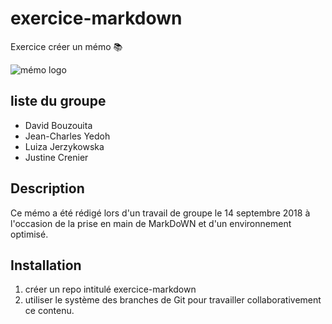 # exercice-markdown

Exercice créer un mémo  :books:

![mémo logo](https://www.fil.ion.ucl.ac.uk/memo/images/Memo_logo_lg.png)

## liste du groupe

- David Bouzouita 
- Jean-Charles Yedoh
- Luiza Jerzykowska
- Justine Crenier

## Description

Ce  mémo a été rédigé lors d'un travail de groupe le 14 septembre 2018 à l'occasion de la prise en main de MarkDoWN et d'un environnement optimisé.

## Installation

1. créer un repo intitulé exercice-markdown
2. utiliser le système des branches de Git pour travailler collaborativement ce contenu.





